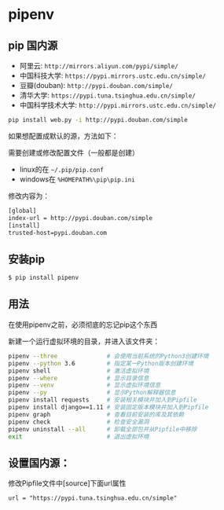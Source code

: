 # pipenv

## pip 国内源

- 阿里云: `http://mirrors.aliyun.com/pypi/simple/`
- 中国科技大学: `https://pypi.mirrors.ustc.edu.cn/simple/` 
- 豆瓣(douban): `http://pypi.douban.com/simple/`
- 清华大学: `https://pypi.tuna.tsinghua.edu.cn/simple/`
- 中国科学技术大学: `http://pypi.mirrors.ustc.edu.cn/simple/`

```bash
pip install web.py -i http://pypi.douban.com/simple
```

如果想配置成默认的源，方法如下：

需要创建或修改配置文件（一般都是创建）

- linux的在 `~/.pip/pip.conf `
- windows在 `%HOMEPATH%\pip\pip.ini`

修改内容为：

```bash
[global]
index-url = http://pypi.douban.com/simple
[install]
trusted-host=pypi.douban.com
```

## 安装pip

```bash
$ pip install pipenv
```

## 用法

在使用pipenv之前，必须彻底的忘记pip这个东西

新建一个运行虚拟环境的目录，并进入该文件夹：

```bash
pipenv --three 				# 会使用当前系统的Python3创建环境
pipenv --python 3.6 		# 指定某一Python版本创建环境
pipenv shell 				# 激活虚拟环境
pipenv --where  			# 显示目录信息
pipenv --venv  				# 显示虚拟环境信息
pipenv --py  				# 显示Python解释器信息
pipenv install requests 	# 安装相关模块并加入到Pipfile
pipenv install django==1.11 # 安装固定版本模块并加入到Pipfile
pipenv graph 				# 查看目前安装的库及其依赖
pipenv check 				# 检查安全漏洞
pipenv uninstall --all  	# 卸载全部包并从Pipfile中移除
exit 						# 退出虚拟环境
```

## 设置国内源：

修改Pipfile文件中[source]下面url属性

`url = "https://pypi.tuna.tsinghua.edu.cn/simple"`
